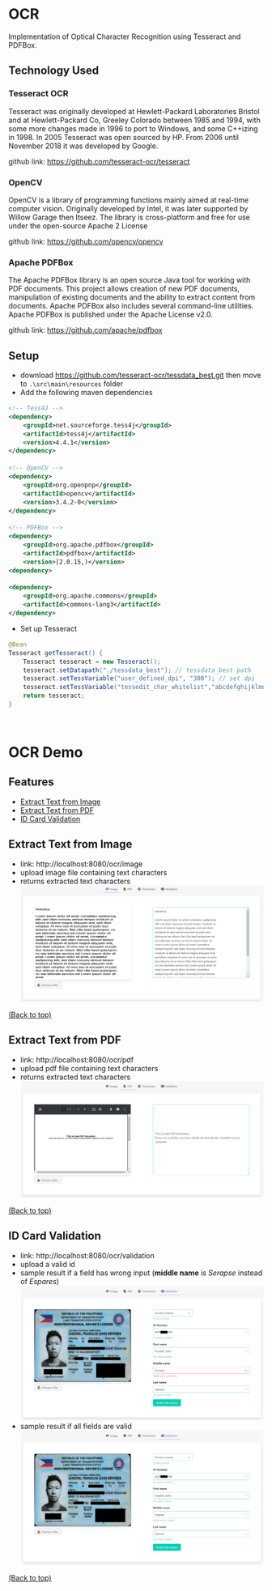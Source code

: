 # OCR

Implementation of Optical Character Recognition using Tesseract and PDFBox.

## Technology Used

### Tesseract OCR

Tesseract was originally developed at Hewlett-Packard Laboratories Bristol and at Hewlett-Packard Co, Greeley Colorado between 1985 and 1994, with some more changes made in 1996 to port to Windows, and some C++izing in 1998. In 2005 Tesseract was open sourced by HP. From 2006 until November 2018 it was developed by Google.

github link: https://github.com/tesseract-ocr/tesseract

### OpenCV

OpenCV is a library of programming functions mainly aimed at real-time computer vision. Originally developed by Intel, it was later supported by Willow Garage then Itseez. The library is cross-platform and free for use under the open-source Apache 2 License

github link: https://github.com/opencv/opencv

### Apache PDFBox

The Apache PDFBox library is an open source Java tool for working with PDF documents. This project allows creation of new PDF documents, manipulation of existing documents and the ability to extract content from documents. Apache PDFBox also includes several command-line utilities. Apache PDFBox is published under the Apache License v2.0.

github link: https://github.com/apache/pdfbox

## Setup

- download https://github.com/tesseract-ocr/tessdata_best.git then move to `.\src\main\resources` folder
- Add the following maven dependencies
```xml
<!-- Tess4J -->
<dependency>
	<groupId>net.sourceforge.tess4j</groupId>
	<artifactId>tess4j</artifactId>
	<version>4.4.1</version>
</dependency>

<!-- OpenCV -->
<dependency>
	<groupId>org.openpnp</groupId>
	<artifactId>opencv</artifactId>
	<version>3.4.2-0</version>
</dependency>

<!-- PDFBox -->
<dependency>
	<groupId>org.apache.pdfbox</groupId>
	<artifactId>pdfbox</artifactId>
	<version>[2.0.15,)</version>
<dependency>

<dependency>
    <groupId>org.apache.commons</groupId>
    <artifactId>commons-lang3</artifactId>
</dependency>
```
- Set up Tesseract
```java
@Bean
Tesseract getTesseract() {
	Tesseract tesseract = new Tesseract();
	tesseract.setDatapath("./tessdata_best"); // tessdata_best path
	tesseract.setTessVariable("user_defined_dpi", "300"); // set dpi
	tesseract.setTessVariable("tessedit_char_whitelist","abcdefghijklmnopqrstuvwxyzABCDEFGHIJKLMNOPQRSTUVWXYZ1234567890 "); // set char whitelist
	return tesseract;
}
```

&nbsp;

# OCR Demo

## Features
- [Extract Text from Image](#extract-image-from-image)
- [Extract Text from PDF](#extract-image-from-pdf)
- [ID Card Validation](#id-card-validation)



## Extract Text from Image

- link: http://localhost:8080/ocr/image
- upload image file containing text characters
- returns extracted text characters
![](documentation/images/sample-ocr-image.png)

[(Back to top)](#features)

## Extract Text from PDF

- link: http://localhost:8080/ocr/pdf
- upload pdf file containing text characters
- returns extracted text characters
![](documentation/images/sample-ocr-pdf.png)

[(Back to top)](#features)

## ID Card Validation

- link: http://localhost:8080/ocr/validation
- upload a valid id
- sample result if a field has wrong input (**middle name** is *Serapse* instead of *Espares*)
![](documentation/images/sample-ocr-id-verification-failed.png)
- sample result if all fields are valid
![](documentation/images/sample-ocr-id-verification-success.png)

[(Back to top)](#features)
